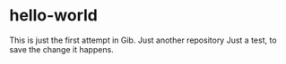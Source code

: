 # hello-world
This is just the first attempt in Gib.
Just another repository
Just a test, to save the change it happens.
